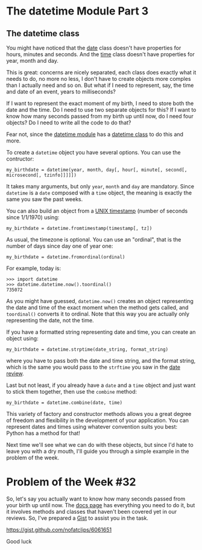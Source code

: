 The datetime Module Part 3
==========================

The datetime class
------------------

You might have noticed that the [date](http://www.codecademy.com/groups/python-fro-beginners/discussions/51dae0ab7c82ca812204d793) class doesn't have properties for hours, minutes and seconds. And the [time](http://www.codecademy.com/groups/python-fro-beginners/discussions/51e44a87631fe9442d006521) class doesn't have properties for year, month and day.

This is great: concerns are nicely separated, each class does exactly what it needs to do, no more no less, I don't have to create objects more comples than I actually need and so on. But what if I need to represent, say, the time and date of an event, years to milliseconds?

If I want to represent the exact moment of my birth, I need to store both the date and the time. Do I need to use two separate objects for this? If I want to know how many seconds passed from my birth up until now, do I need four objects? Do I need to write all the code to do that?

Fear not, since the [datetime module](http://docs.python.org/2/library/datetime.html) has a [datetime class](http://docs.python.org/2/library/datetime.html#datetime-objects) to do this and more.

To create a `datetime` object you have several options. You can use the contructor:

    my_birthdate = datetime(year, month, day[, hour[, minute[, second[, microsecond[, tzinfo]]]]])

It takes many arguments, but only `year`, `month` and `day` are mandatory. Since `datetime` is a `date` composed with a `time` object, the meaning is exactly the same you saw the past weeks.

You can also build an object from a [UNIX timestamp](http://en.wikipedia.org/wiki/Unix_time) (number of seconds since 1/1/1970) using:

    my_birthdate = datetime.fromtimestamp(timestamp[, tz])

As usual, the timezone is optional.
You can use an "ordinal", that is the number of days since day one of year one:

    my_birthdate = datetime.fromordinal(ordinal)

For example, today is:

    >>> import datetime
    >>> datetime.datetime.now().toordinal()
    735072
    
As you might have guessed, `datetime.now()` creates an object representing the date and time of the exact moment when the method gets called, and `toordinal()` converts it to ordinal. Note that this way you are actually only representing the date, not the time.

If you have a formatted string representing date and time, you can create an object using:

    my_birthdate = datetime.strptime(date_string, format_string)
    
where you have to pass both the date and time string, and the format string, which is the same you would pass to the `strftime` you saw in the [date review](http://www.codecademy.com/groups/python-fro-beginners/discussions/51dae0ab7c82ca812204d793).

Last but not least, if you already have a `date` and a `time` object and just want to stick them together, then use the `combine` method:

    my_birthdate = datetime.combine(date, time)
    
This variety of factory and constructor methods allows you a great degree of freedom and flexibility in the development of your application. You can represent dates and times using whatever convention suits you best: Python has a method for that!

Next time we'll see what we can do with these objects, but since I'd hate to leave you with a dry mouth, I'll guide you through a simple example in the problem of the week.

Problem of the Week #32
=======================

So, let's say you actually want to know how many seconds passed from your birth up until now.
The [docs page](http://docs.python.org/2/library/datetime.html#datetime-objects) has everything you need to do it, but it involves methods and classes that haven't been covered yet in our reviews. So, I've prepared a [Gist](https://gist.github.com/nofatclips/6061651) to assist you in the task.

https://gist.github.com/nofatclips/6061651

Good luck
